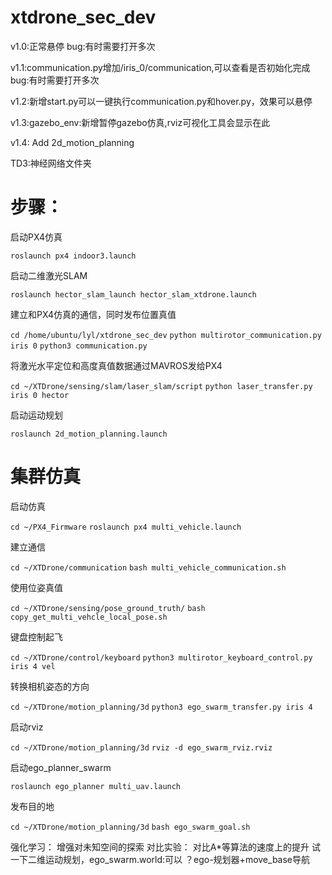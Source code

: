 # xtdrone_sec_dev

v1.0:正常悬停
     bug:有时需要打开多次

v1.1:communication.py增加/iris_0/communication,可以查看是否初始化完成
     bug:有时需要打开多次

v1.2:新增start.py可以一键执行communication.py和hover.py，效果可以悬停

v1.3:gazebo_env:新增暂停gazebo仿真,rviz可视化工具会显示在此

v1.4: Add 2d_motion_planning

TD3:神经网络文件夹
# 步骤：
启动PX4仿真

`roslaunch px4 indoor3.launch`

启动二维激光SLAM

`roslaunch hector_slam_launch hector_slam_xtdrone.launch`

建立和PX4仿真的通信，同时发布位置真值

`cd /home/ubuntu/lyl/xtdrone_sec_dev`
`python multirotor_communication.py iris 0`
`python3 communication.py`

将激光水平定位和高度真值数据通过MAVROS发给PX4

`cd ~/XTDrone/sensing/slam/laser_slam/script`
`python laser_transfer.py iris 0 hector`

启动运动规划

`roslaunch 2d_motion_planning.launch`


# 集群仿真
启动仿真

`cd ~/PX4_Firmware`
`roslaunch px4 multi_vehicle.launch`

建立通信

`cd ~/XTDrone/communication`
`bash multi_vehicle_communication.sh`

使用位姿真值

`cd ~/XTDrone/sensing/pose_ground_truth/`
`bash copy_get_multi_vehcle_local_pose.sh `

键盘控制起飞

`cd ~/XTDrone/control/keyboard`
`python3 multirotor_keyboard_control.py iris 4 vel`

转换相机姿态的方向

`cd ~/XTDrone/motion_planning/3d`
`python3 ego_swarm_transfer.py iris 4 `

启动rviz

`cd ~/XTDrone/motion_planning/3d`
`rviz -d ego_swarm_rviz.rviz`

启动ego_planner_swarm

`roslaunch ego_planner multi_uav.launch`

发布目的地

`cd ~/XTDrone/motion_planning/3d`
`bash ego_swarm_goal.sh`


强化学习： 增强对未知空间的探索
对比实验： 对比A*等算法的速度上的提升
试一下二维运动规划，ego_swarm.world:可以
？ego-规划器+move_base导航